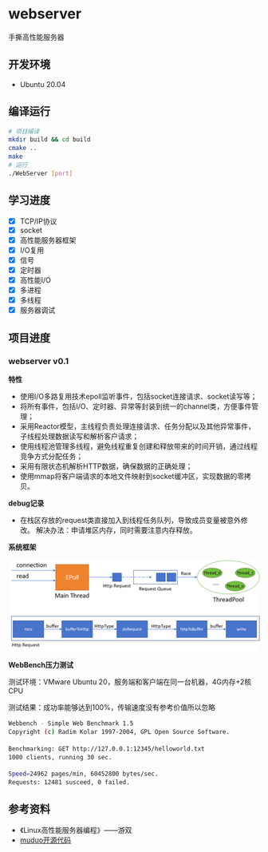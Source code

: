 # webserver

手撕高性能服务器

## 开发环境
- Ubuntu 20.04

## 编译运行

```bash
# 项目编译
mkdir build && cd build
cmake ..
make
# 运行
./WebServer [port]
```

## 学习进度

- [x] TCP/IP协议
- [x] socket
- [x] 高性能服务器框架
- [x] I/O复用
- [x] 信号
- [x] 定时器
- [x] 高性能I/O
- [x] 多进程
- [x] 多线程
- [x] 服务器调试

## 项目进度

### webserver v0.1

**特性**

- 使用I/O多路复用技术epoll监听事件，包括socket连接请求、socket读写等；
- 将所有事件，包括I/O、定时器、异常等封装到统一的channel类，方便事件管理；
- 采用Reactor模型，主线程负责处理连接请求、任务分配以及其他异常事件，子线程处理数据读写和解析客户请求；
- 使用线程池管理多线程，避免线程重复创建和释放带来的时间开销，通过线程竞争方式分配任务；
- 采用有限状态机解析HTTP数据，确保数据的正确处理；
- 使用mmap将客户端请求的本地文件映射到socket缓冲区，实现数据的零拷贝。

**debug记录**

- 在栈区存放的request类直接加入到线程任务队列，导致成员变量被意外修改。
  解决办法：申请堆区内存，同时需要注意内存释放。

**系统框架**

<div align=center>
<img src="frame.png" width=800>
</div>

**WebBench压力测试**

测试环境：VMware Ubuntu 20，服务端和客户端在同一台机器，4G内存+2核CPU

测试结果：成功率能够达到100%，传输速度没有参考价值所以忽略
```bash
Webbench - Simple Web Benchmark 1.5
Copyright (c) Radim Kolar 1997-2004, GPL Open Source Software.

Benchmarking: GET http://127.0.0.1:12345/helloworld.txt
1000 clients, running 30 sec.

Speed=24962 pages/min, 60452800 bytes/sec.
Requests: 12481 susceed, 0 failed.
```

## 参考资料

- 《Linux高性能服务器编程》——游双
- [muduo开源代码](https://github.com/chenshuo/muduo)
